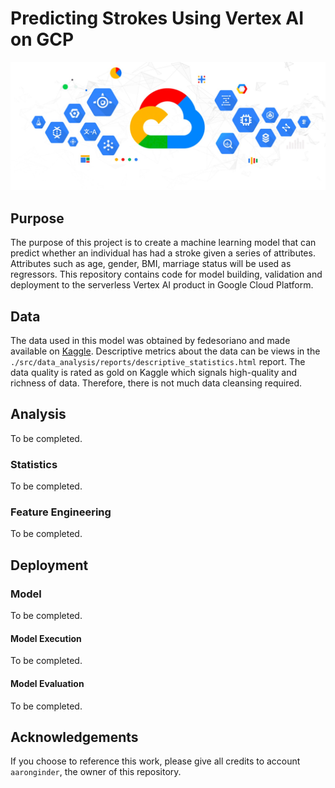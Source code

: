 # Predicting Strokes Using Vertex AI on GCP

![github-header](static/github_header.jpeg)

## Purpose
The purpose of this project is to create a machine learning model that can predict whether an individual has had a stroke given a series of attributes. Attributes such as age, gender, BMI, marriage status will be used as regressors. This repository contains code for model building, validation and deployment to the serverless Vertex AI product in Google Cloud Platform.
## Data
The data used in this model was obtained by fedesoriano and made available on [Kaggle](https://www.kaggle.com/fedesoriano/stroke-prediction-dataset). Descriptive metrics about the data can be views in the `./src/data_analysis/reports/descriptive_statistics.html` report. The data quality is rated as gold on Kaggle which signals high-quality and richness of data. Therefore, there is not much data cleansing required.

## Analysis
To be completed.

### Statistics
To be completed.


### Feature Engineering
To be completed.

## Deployment

### Model
To be completed.

#### Model Execution
To be completed.

#### Model Evaluation
To be completed.

## Acknowledgements
If you choose to reference this work, please give all credits to account `aaronginder`, the owner of this repository.
    
